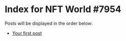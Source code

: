 # Index for NFT World #7954
Posts will be displayed in the order below:

- [Your first post](./001-first.md)

